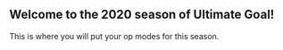 ## Welcome to the 2020 season of Ultimate Goal!

This is where you will put your op modes for this season.
